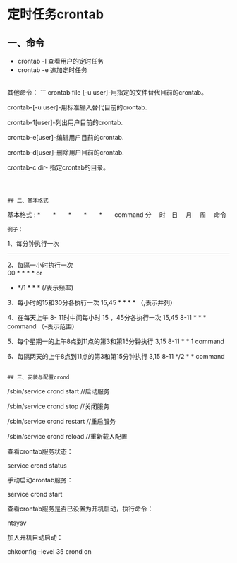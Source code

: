 定时任务crontab
==============

## 一、命令
* crontab -l 查看用户的定时任务
* crontab -e 追加定时任务
<br>
其他命令：
```
crontab file [-u user]-用指定的文件替代目前的crontab。

crontab-[-u user]-用标准输入替代目前的crontab.

crontab-1[user]-列出用户目前的crontab.

crontab-e[user]-编辑用户目前的crontab.

crontab-d[user]-删除用户目前的crontab.

crontab-c dir- 指定crontab的目录。 
```



## 二、基本格式
```
基本格式 :
*　　*　　*　　*　　*　　command
分　 时　日　 月　  周　   命令
```
例子：
```
1、每分钟执行一次            
*  *  *  *  * 

2、每隔一小时执行一次        
00  *  *  *  * 
or
* */1 * * *  (/表示频率)

3、每小时的15和30分各执行一次 
15,45 * * * * （,表示并列）

4、在每天上午 8- 11时中间每小时 15 ，45分各执行一次
15,45 8-11 * * * command （-表示范围）

5、每个星期一的上午8点到11点的第3和第15分钟执行
3,15 8-11 * * 1 command

6、每隔两天的上午8点到11点的第3和第15分钟执行
3,15 8-11 */2 * * command
```

## 三、安装与配置crond 
```
/sbin/service crond start //启动服务

/sbin/service crond stop //关闭服务

/sbin/service crond restart //重启服务

/sbin/service crond reload //重新载入配置

查看crontab服务状态：

service crond status

手动启动crontab服务：

service crond start

查看crontab服务是否已设置为开机启动，执行命令：

ntsysv

加入开机自动启动：

chkconfig –level 35 crond on
```



